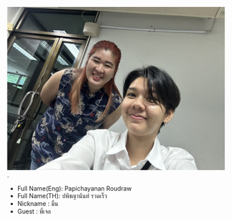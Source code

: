 ![alt text for screen readers](IMG_3952.jpg "Text to show on mouseover"). 
+ Full Name(Eng): Papichayanan Roudraw
+ Full Name(TH): ปพิชญานันท์ รวดเร็ว
+ Nickname : มิ้น
+ Guest : พี่เจล
